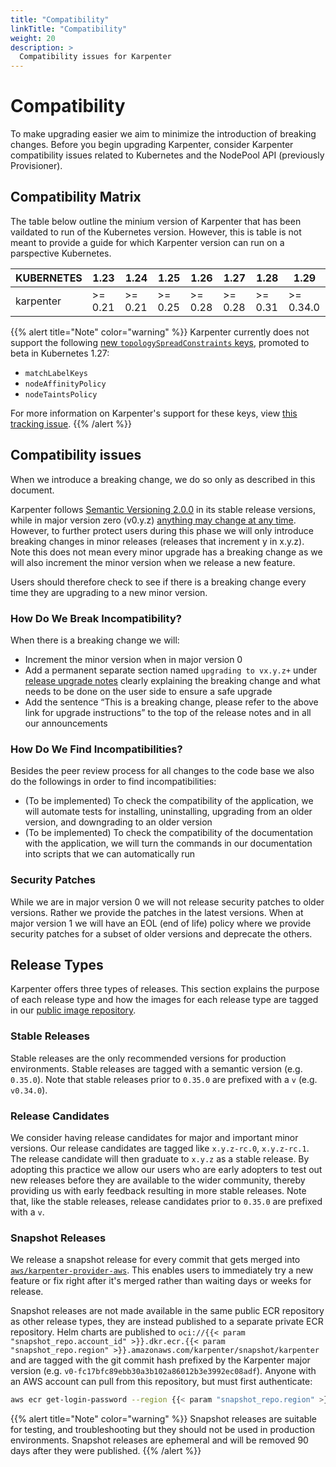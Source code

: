 ```yaml
---
title: "Compatibility"
linkTitle: "Compatibility"
weight: 20
description: >
  Compatibility issues for Karpenter
---
```


# Compatibility

To make upgrading easier we aim to minimize the introduction of breaking changes.
Before you begin upgrading Karpenter, consider Karpenter compatibility issues related to Kubernetes and the NodePool API (previously Provisioner).

## Compatibility Matrix

The table below outline the minium version of Karpenter that has been vaildated to run of the Kubernetes version. However, this is table is not meant to provide a guide for which Karpenter version can run on a parspective Kubernetes.

[comment]: <> (the content below is generated from hack/docs/compataiblitymetrix_gen_docs.go)

| KUBERNETES |   1.23   |   1.24   |   1.25   |   1.26   |   1.27   |   1.28   |    1.29    |
|------------|----------|----------|----------|----------|----------|----------|------------|
| karpenter  | \>= 0.21 | \>= 0.21 | \>= 0.25 | \>= 0.28 | \>= 0.28 | \>= 0.31 | \>= 0.34.0 |

[comment]: <> (end docs generated content from hack/docs/compataiblitymetrix_gen_docs.go)

{{% alert title="Note" color="warning" %}}
Karpenter currently does not support the following [new `topologySpreadConstraints` keys](https://kubernetes.io/blog/2023/04/17/fine-grained-pod-topology-spread-features-beta/), promoted to beta in Kubernetes 1.27:
- `matchLabelKeys`
- `nodeAffinityPolicy`
- `nodeTaintsPolicy`

For more information on Karpenter's support for these keys, view [this tracking issue](https://github.com/aws/karpenter-core/issues/430).
{{% /alert %}}

## Compatibility issues

When we introduce a breaking change, we do so only as described in this document.

Karpenter follows [Semantic Versioning 2.0.0](https://semver.org/) in its stable release versions, while in
major version zero (v0.y.z) [anything may change at any time](https://semver.org/#spec-item-4).
However, to further protect users during this phase we will only introduce breaking changes in minor releases (releases that increment y in x.y.z).
Note this does not mean every minor upgrade has a breaking change as we will also increment the
minor version when we release a new feature.

Users should therefore check to see if there is a breaking change every time they are upgrading to a new minor version.

### How Do We Break Incompatibility?

When there is a breaking change we will:

* Increment the minor version when in major version 0
* Add a permanent separate section named `upgrading to vx.y.z+` under [release upgrade notes](#release-upgrade-notes)
  clearly explaining the breaking change and what needs to be done on the user side to ensure a safe upgrade
* Add the sentence “This is a breaking change, please refer to the above link for upgrade instructions” to the top of the release notes and in all our announcements

### How Do We Find Incompatibilities?

Besides the peer review process for all changes to the code base we also do the followings in order to find
incompatibilities:
* (To be implemented) To check the compatibility of the application, we will automate tests for installing, uninstalling, upgrading from an older version, and downgrading to an older version
* (To be implemented) To check the compatibility of the documentation with the application, we will turn the commands in our documentation into scripts that we can automatically run

### Security Patches

While we are in major version 0 we will not release security patches to older versions.
Rather we provide the patches in the latest versions.
When at major version 1 we will have an EOL (end of life) policy where we provide security patches
for a subset of older versions and deprecate the others.

## Release Types

Karpenter offers three types of releases. This section explains the purpose of each release type and how the images for each release type are tagged in our [public image repository](https://gallery.ecr.aws/karpenter).

### Stable Releases

Stable releases are the only recommended versions for production environments. Stable releases are tagged with a semantic version (e.g. `0.35.0`). Note that stable releases prior to `0.35.0` are prefixed with a `v` (e.g. `v0.34.0`).

### Release Candidates

We consider having release candidates for major and important minor versions. Our release candidates are tagged like `x.y.z-rc.0`, `x.y.z-rc.1`. The release candidate will then graduate to `x.y.z` as a stable release.
By adopting this practice we allow our users who are early adopters to test out new releases before they are available to the wider community, thereby providing us with early feedback resulting in more stable releases.
Note that, like the stable releases, release candidates prior to `0.35.0` are prefixed with a `v`.

### Snapshot Releases

We release a snapshot release for every commit that gets merged into [`aws/karpenter-provider-aws`](https://www.github.com/aws/karpenter-provider-aws). This enables users to immediately try a new feature or fix right after it's merged rather than waiting days or weeks for release.

Snapshot releases are not made available in the same public ECR repository as other release types, they are instead published to a separate private ECR repository.
Helm charts are published to `oci://{{< param "snapshot_repo.account_id" >}}.dkr.ecr.{{< param "snapshot_repo.region" >}}.amazonaws.com/karpenter/snapshot/karpenter` and are tagged with the git commit hash prefixed by the Karpenter major version (e.g. `v0-fc17bfc89ebb30a3b102a86012b3e3992ec08adf`).
Anyone with an AWS account can pull from this repository, but must first authenticate:

```bash
aws ecr get-login-password --region {{< param "snapshot_repo.region" >}} | docker login --username AWS --password-stdin {{< param "snapshot_repo.account_id" >}}.dkr.ecr.{{< param "snapshot_repo.region" >}}.amazonaws.com
```

{{% alert title="Note" color="warning" %}}
Snapshot releases are suitable for testing, and troubleshooting but they should not be used in production environments. Snapshot releases are ephemeral and will be removed 90 days after they were published.
{{% /alert %}}
